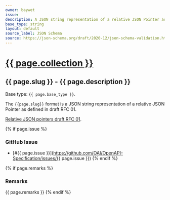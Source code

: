 ```yaml
---
owner: baywet
issue:
description: A JSON string representation of a relative JSON Pointer as defined in draft RFC 01
base_type: string
layout: default
source_label: JSON Schema
source: https://json-schema.org/draft/2020-12/json-schema-validation.html#name-json-pointers
---
```


# <a href="..">{{ page.collection }}</a>

## {{ page.slug }} - {{ page.description }}

Base type: `{{ page.base_type }}`.

The `{{page.slug}}` format is a JSON string representation of a relative JSON Pointer as defined in draft RFC 01.

[Relative JSON pointers draft RFC 01](https://datatracker.ietf.org/doc/html/draft-handrews-relative-json-pointer-01).

{% if page.issue %}
### GitHub Issue

* [#{{ page.issue }}](https://github.com/OAI/OpenAPI-Specification/issues/{{ page.issue }})
{% endif %}

{% if page.remarks %}
### Remarks

{{ page.remarks }}
{% endif %}
